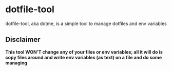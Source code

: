 # dotfile-tool

dotfile-tool, aka dotme, is a simple tool to manage dotfiles and env variables

## Disclaimer

**This tool WON'T change any of your files or env variables; all it will do is copy files around and write env variables (as text) on a file and do some managing**
